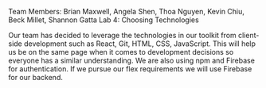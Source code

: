Team Members: Brian Maxwell, Angela Shen, Thoa Nguyen, Kevin Chiu, Beck Millet, Shannon Gatta
Lab 4: Choosing Technologies

Our team has decided to leverage the technologies in our toolkit from client-side development such as React, Git, HTML, CSS, JavaScript. This will help us be on the same page when it comes to development decisions so everyone has a similar understanding. We are also using npm and Firebase for authentication. If we pursue our flex requirements we will use Firebase for our backend. 
